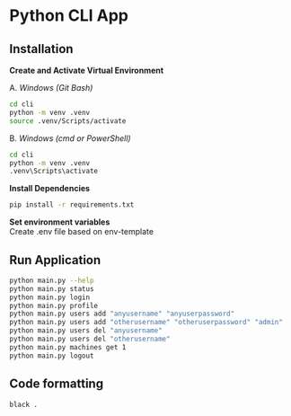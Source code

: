 # Python CLI App

## Installation

**Create and Activate Virtual Environment**

A. *Windows (Git Bash)*
```bash
cd cli
python -m venv .venv
source .venv/Scripts/activate
```

B. *Windows (cmd or PowerShell)*
```bash
cd cli
python -m venv .venv
.venv\Scripts\activate
```

**Install Dependencies**
```bash
pip install -r requirements.txt
```

**Set environment variables**  
Create .env file based on env-template 

## Run Application
```bash
python main.py --help
python main.py status
python main.py login
python main.py profile
python main.py users add "anyusername" "anyuserpassword"
python main.py users add "otherusername" "otheruserpassword" "admin"
python main.py users del "anyusername"
python main.py users del "otherusername"
python main.py machines get 1
python main.py logout
```

## Code formatting
```bash
black .
```

